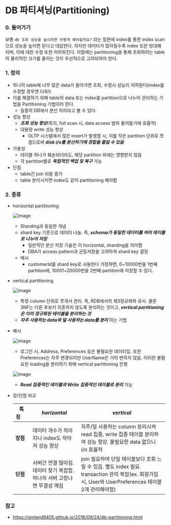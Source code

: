 # DB 파티셔닝(Partitioning)

### 0. 들어가기
보통 `db 조회 성능을 높이려면 어떻게 해야할까요?` 라는 질문에 index를 통한 index scan으로 성능을 높이면 된다고 대답한다. 하지만 데이터가 많아질수록 index 또한 방대해지며, 이에 대한 수정 또한 어려워진다. 이럴때는 partitioning을 통해 조회하려는 table의 물리적인 크기를 줄이는 것이 우선적으로 고려되어야 한다.

### 1. 정의
- 하나의 table에 너무 많은 data가 들어가면 조회, 수정시 성능이 저하된다(index를 수정할 경우엔 더욱!)
- 이를 해결하기 위해 table의 data 또는 index를 partition으로 나누어 관리하는 기법을 Partitioning 기법이라 한다.
  - 일종의 DB에서 분산 처리라고 볼 수 있다.
- 성능 향상
  - ___조회 성능 향상___(특히, full scan 시, data access 범위 줄어들기에 효율적)
  - 대용량 write 성능 향상
    - OLTP 시스템에서 많은 insert가 발생할 시, 이를 작은 partition 단위로 쪼갬으로써 ___disk i/o를 분산하기에 경합을 줄일 수 있음___
- 가용성
  - 테이블 하나가 훼손되더라도, 해당 partition 외에는 영향받지 않음
  - 각 partition별로 ___독립적인 백업 및 복구___ 가능
- 단점
  - table간 join 비용 증가
  - table 분리시키면 index도 같이 partitioning 해야함

### 2. 종류
- horizontal partitioning

  ![image](https://github.com/user-attachments/assets/354a0420-5fd3-421f-acd5-482e1befffcf)
  - Sharding과 동일한 개념
  - shard key 기준으로 데이터 나눔. 즉, ___schema가 동일한 데이터를 여러 테이블로 나누어 저장___
    - 일반적인 분산 저장 기술은 이 horizontal, sharding을 의미함
    - DBA가 access pattern과 균등저장을 고려하여 shard key 결정
  - 예시
    - customerId를 shard key로 사용한다 가정하면, 0~10000번을 1번째 partition에, 10001~20000번을 2번째 partition에 저장할 수 있다.
- vertical partitioning

  ![image](https://github.com/user-attachments/assets/78a998b4-765b-432f-ae4c-6d27c800eb1b)
  - 특정 column 단위로 쪼개서 관리. 즉, RDB에서의 제3정규화와 유사. 물론 3NF는 다른 후보키 의존하지 않도록 분리하는 것이고, ___vertical partitioning은 이미 정규화된 테이블을 분리하는 것___
  - ___자주 사용하는 data와 덜 사용하는 data를 분리___ 하는 기법

- 예시

    ![image](https://github.com/user-attachments/assets/94ab1c8d-1e02-4084-9781-437af22656e6)
    - 로그인 시, Address, Preferences 등은 불필요한 데이터임. 또한 Preferences는 자주 변경되지만 UserName은 거의 변하지 않음. 이러한 불필요한 loading을 분리하기 위해 vertical partitioning 진행
    
    ![image](https://github.com/user-attachments/assets/fc51caed-15a5-4386-8f3e-0e3636ffac8e)
    - ___Read 집중적인 테이블과 Write 집중적인 테이블로 분리___ 가능

- 장/단점 비교

  |특징&nbsp;&nbsp;&nbsp;&nbsp;&nbsp;|___horizontal___|___vertical___|
  |--|--|--|
  |__장점__|데이터 개수가 작아지니 index도 작아져 성능 향상|자주/덜 사용하는 column 분리시켜 read 집중, write 집중 테이블 분리하여 성능 향상. 불필요한 data 없으니 i/o 효율적|
  |__단점__|서버간 연결 많아짐. 데이터 찾기 복잡함. 하나의 서버 고장나면 무결성 깨짐|join 필요하여 단일 테이블보다 조회 느릴 수 있음. 별도 index 필요. transaction 관리 복잡(ex. 회원가입 시, User와 UserPreferences 테이블 2개 관리해야함)|


### 참고
- https://gmlwjd9405.github.io/2018/09/24/db-partitioning.html
